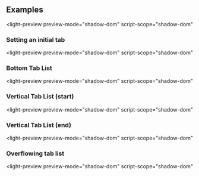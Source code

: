 ---
---

<role-tab-list hidden></role-tab-list>
<role-tab hidden></role-tab>
<role-tab-panel hidden></role-tab-panel>

## Examples

<light-preview
  preview-mode="shadow-dom"
  script-scope="shadow-dom"
>
  <script type="text/plain" slot="code">
    <style>
      role-tab-panel {
        min-height: 80px;
      }
    </style>
    <role-tab-list>
      <role-tab slot="tab">Tab 1</role-tab>
      <role-tab slot="tab">Tab 2</role-tab>
      <role-tab slot="tab">Tab 3</role-tab>

      <role-tab-panel slot="panel">Content for Tab 1</role-tab-panel>
      <role-tab-panel slot="panel">Content for Tab 2</role-tab-panel>
      <role-tab-panel slot="panel">Content for Tab 3</role-tab-panel>
    </role-tab-list>
  </script>
</light-preview>

### Setting an initial tab

<light-preview
  preview-mode="shadow-dom"
  script-scope="shadow-dom"
>
  <script type="text/plain" slot="code">
    <role-tab-list>
      <role-tab slot="tab">Really really really long tab</role-tab>
      <role-tab active slot="tab">Tab 2</role-tab>
      <role-tab slot="tab">Tab 3</role-tab>

      <role-tab-panel slot="panel">Content for Tab 1</role-tab-panel>
      <role-tab-panel slot="panel">Content for Tab 2</role-tab-panel>
      <role-tab-panel slot="panel">Content for Tab 3</role-tab-panel>
    </role-tab-list>
  </script>
</light-preview>

### Bottom Tab List

<light-preview
  preview-mode="shadow-dom"
  script-scope="shadow-dom"
>
  <script type="text/plain" slot="code">
    <role-tab-list placement="bottom">
      <role-tab slot="tab">Tab 1</role-tab>
      <role-tab slot="tab">Tab 2</role-tab>
      <role-tab slot="tab">Tab 3</role-tab>

      <role-tab-panel slot="panel">Content for Tab 1</role-tab-panel>
      <role-tab-panel slot="panel">Content for Tab 2</role-tab-panel>
      <role-tab-panel slot="panel">Content for Tab 3</role-tab-panel>
    </role-tab-list>
  </script>
</light-preview>

### Vertical Tab List (start)

<light-preview
  preview-mode="shadow-dom"
  script-scope="shadow-dom"
>
  <script type="text/plain" slot="code">
    <role-tab-list placement="start">
      <role-tab slot="tab">Tab 1</role-tab>
      <role-tab slot="tab">Tab 2</role-tab>
      <role-tab slot="tab">Tab 3</role-tab>

      <role-tab-panel slot="panel">Content for Tab 1</role-tab-panel>
      <role-tab-panel slot="panel">Content for Tab 2</role-tab-panel>
      <role-tab-panel slot="panel">Content for Tab 3</role-tab-panel>
    </role-tab-list>
  </script>
</light-preview>

### Vertical Tab List (end)

<light-preview
  preview-mode="shadow-dom"
  script-scope="shadow-dom"
>
  <script type="text/plain" slot="code">
    <role-tab-list placement="end">
      <role-tab slot="tab">Tab 1</role-tab>
      <role-tab slot="tab">Tab 2</role-tab>
      <role-tab slot="tab">Tab 3</role-tab>

      <role-tab-panel slot="panel">Content for Tab 1</role-tab-panel>
      <role-tab-panel slot="panel">Content for Tab 2</role-tab-panel>
      <role-tab-panel slot="panel">Content for Tab 3</role-tab-panel>
    </role-tab-list>
  </script>
</light-preview>

### Overflowing tab list

<light-preview
  preview-mode="shadow-dom"
  script-scope="shadow-dom"
>
  <script type="text/plain" slot="code">
    <role-tab-list>
      <role-tab slot="tab">Really really really long tab</role-tab>
      <role-tab slot="tab">Tab 2</role-tab>
      <role-tab slot="tab">Tab 3</role-tab>
      <role-tab slot="tab">Tab 4</role-tab>
      <role-tab slot="tab">Tab 5</role-tab>
      <role-tab slot="tab">Tab 6</role-tab>
      <role-tab slot="tab">Tab 7</role-tab>
      <role-tab slot="tab">Tab 8</role-tab>
      <role-tab slot="tab">Tab 9</role-tab>
      <role-tab slot="tab">Tab 10</role-tab>

      <role-tab-panel slot="panel">Content for Tab 1</role-tab-panel>
      <role-tab-panel slot="panel">Content for Tab 2</role-tab-panel>
      <role-tab-panel slot="panel">Content for Tab 3</role-tab-panel>
      <role-tab-panel slot="panel">Content for Tab 4</role-tab-panel>
      <role-tab-panel slot="panel">Content for Tab 5</role-tab-panel>
      <role-tab-panel slot="panel">Content for Tab 6</role-tab-panel>
      <role-tab-panel slot="panel">Content for Tab 7</role-tab-panel>
      <role-tab-panel slot="panel">Content for Tab 8</role-tab-panel>
      <role-tab-panel slot="panel">Content for Tab 9</role-tab-panel>
      <role-tab-panel slot="panel">Content for Tab 10</role-tab-panel>
    </role-tab-list>
  </script>
</light-preview>
